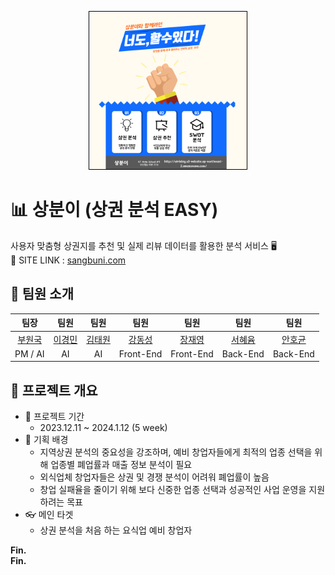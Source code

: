 <p align="center">
  <img src="docs/[27조] 4기 27조 썸네일.png" width="50%" style="border: 1px solid black" />
</p>

# 📊 상분이 (상권 분석 EASY)
사용자 맞춤형 상권지를 추천 및 실제 리뷰 데이터를 활용한 분석 서비스 🖥  
🚧 SITE LINK :  [sangbuni.com](http://sangbuni.com/)

## 🕺 팀원 소개

| 팀장 | 팀원 | 팀원 | 팀원 | 팀원 | 팀원 | 팀원 |
|:---:|:---:|:---:|:---:|:---:|:---:|:---:|
| [부원국](https://github.com/BOO-WONKUK) | [이경민](https://github.com/Lee-GyeongMin95) | [김태원](https://github.com/Taegooo) | [강동성](https://github.com/nobita123han) | [장재영](https://github.com/janjaeyoung) | [서혜윰](https://github.com/BOO-WONKUK) | [안호균](https://github.com/VANDOL) |
| PM / AI | AI | AI | Front-End | Front-End | Back-End | Back-End |

## 👀 프로젝트 개요
-  📆 프로젝트 기간
   -  2023.12.11 ~ 2024.1.12 (5 week)
-  📌 기획 배경
   -  지역상권 분석의 중요성을 강조하며, 예비 창업자들에게 최적의 업종 선택을 위해 업종별 폐업률과 매출 정보 분석이 필요
   -  외식업체 창업자들은 상권 및 경쟁 분석이 어려워 폐업률이 높음
   -  창업 실패율을 줄이기 위해 보다 신중한 업종 선택과 성공적인 사업 운영을 지원하려는 목표
-  👓 메인 타겟
   -  상권 분석을 처음 하는 요식업 예비 창업자


**Fin.**  
**Fin.**
